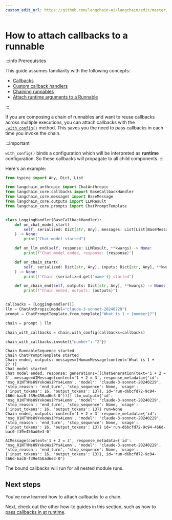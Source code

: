 ```yaml
---
custom_edit_url: https://github.com/langchain-ai/langchain/edit/master/docs/docs/how_to/callbacks_attach.ipynb
---
```

# How to attach callbacks to a runnable

:::info Prerequisites

This guide assumes familiarity with the following concepts:

- [Callbacks](/docs/concepts/#callbacks)
- [Custom callback handlers](/docs/how_to/custom_callbacks)
- [Chaining runnables](/docs/how_to/sequence)
- [Attach runtime arguments to a Runnable](/docs/how_to/binding)

:::

If you are composing a chain of runnables and want to reuse callbacks across multiple executions, you can attach callbacks with the [`.with_config()`](https://api.python.langchain.com/en/latest/runnables/langchain_core.runnables.base.Runnable.html#langchain_core.runnables.base.Runnable.with_config) method. This saves you the need to pass callbacks in each time you invoke the chain.

:::important

`with_config()` binds a configuration which will be interpreted as **runtime** configuration. So these callbacks will propagate to all child components.
:::

Here's an example:


```python
from typing import Any, Dict, List

from langchain_anthropic import ChatAnthropic
from langchain_core.callbacks import BaseCallbackHandler
from langchain_core.messages import BaseMessage
from langchain_core.outputs import LLMResult
from langchain_core.prompts import ChatPromptTemplate


class LoggingHandler(BaseCallbackHandler):
    def on_chat_model_start(
        self, serialized: Dict[str, Any], messages: List[List[BaseMessage]], **kwargs
    ) -> None:
        print("Chat model started")

    def on_llm_end(self, response: LLMResult, **kwargs) -> None:
        print(f"Chat model ended, response: {response}")

    def on_chain_start(
        self, serialized: Dict[str, Any], inputs: Dict[str, Any], **kwargs
    ) -> None:
        print(f"Chain {serialized.get('name')} started")

    def on_chain_end(self, outputs: Dict[str, Any], **kwargs) -> None:
        print(f"Chain ended, outputs: {outputs}")


callbacks = [LoggingHandler()]
llm = ChatAnthropic(model="claude-3-sonnet-20240229")
prompt = ChatPromptTemplate.from_template("What is 1 + {number}?")

chain = prompt | llm

chain_with_callbacks = chain.with_config(callbacks=callbacks)

chain_with_callbacks.invoke({"number": "2"})
```
```output
Chain RunnableSequence started
Chain ChatPromptTemplate started
Chain ended, outputs: messages=[HumanMessage(content='What is 1 + 2?')]
Chat model started
Chat model ended, response: generations=[[ChatGeneration(text='1 + 2 = 3', message=AIMessage(content='1 + 2 = 3', response_metadata={'id': 'msg_01NTYMsH9YxkoWsiPYs4Lemn', 'model': 'claude-3-sonnet-20240229', 'stop_reason': 'end_turn', 'stop_sequence': None, 'usage': {'input_tokens': 16, 'output_tokens': 13}}, id='run-d6bcfd72-9c94-466d-bac0-f39e456ad6e3-0'))]] llm_output={'id': 'msg_01NTYMsH9YxkoWsiPYs4Lemn', 'model': 'claude-3-sonnet-20240229', 'stop_reason': 'end_turn', 'stop_sequence': None, 'usage': {'input_tokens': 16, 'output_tokens': 13}} run=None
Chain ended, outputs: content='1 + 2 = 3' response_metadata={'id': 'msg_01NTYMsH9YxkoWsiPYs4Lemn', 'model': 'claude-3-sonnet-20240229', 'stop_reason': 'end_turn', 'stop_sequence': None, 'usage': {'input_tokens': 16, 'output_tokens': 13}} id='run-d6bcfd72-9c94-466d-bac0-f39e456ad6e3-0'
```


```output
AIMessage(content='1 + 2 = 3', response_metadata={'id': 'msg_01NTYMsH9YxkoWsiPYs4Lemn', 'model': 'claude-3-sonnet-20240229', 'stop_reason': 'end_turn', 'stop_sequence': None, 'usage': {'input_tokens': 16, 'output_tokens': 13}}, id='run-d6bcfd72-9c94-466d-bac0-f39e456ad6e3-0')
```


The bound callbacks will run for all nested module runs.

## Next steps

You've now learned how to attach callbacks to a chain.

Next, check out the other how-to guides in this section, such as how to [pass callbacks in at runtime](/docs/how_to/callbacks_runtime).
